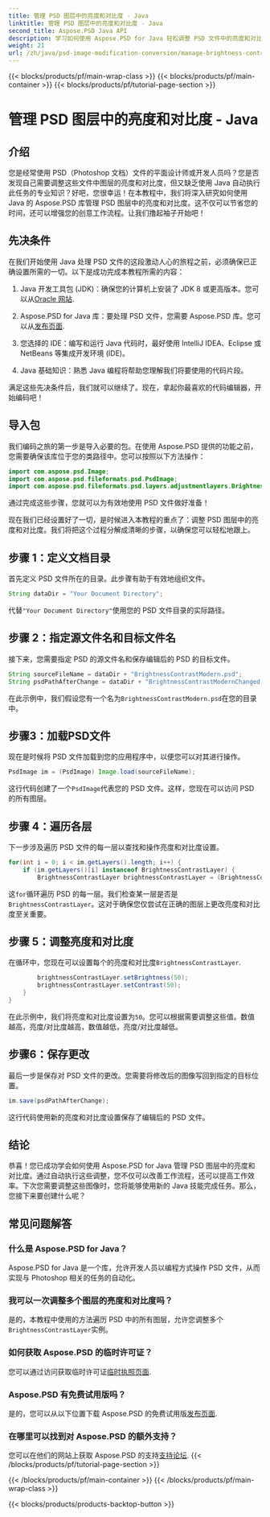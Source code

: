 ```yaml
---
title: 管理 PSD 图层中的亮度和对比度 - Java
linktitle: 管理 PSD 图层中的亮度和对比度 - Java
second_title: Aspose.PSD Java API
description: 学习如何使用 Aspose.PSD for Java 轻松调整 PSD 文件中的亮度和对比度。非常适合开发人员和图形设计师。
weight: 21
url: /zh/java/psd-image-modification-conversion/manage-brightness-contrast-psd-layers/
---
```


{{< blocks/products/pf/main-wrap-class >}}
{{< blocks/products/pf/main-container >}}
{{< blocks/products/pf/tutorial-page-section >}}

# 管理 PSD 图层中的亮度和对比度 - Java

## 介绍

您是经常使用 PSD（Photoshop 文档）文件的平面设计师或开发人员吗？您是否发现自己需要调整这些文件中图层的亮度和对比度，但又缺乏使用 Java 自动执行此任务的专业知识？好吧，您很幸运！在本教程中，我们将深入研究如何使用 Java 的 Aspose.PSD 库管理 PSD 图层中的亮度和对比度。这不仅可以节省您的时间，还可以增强您的创意工作流程。让我们撸起袖子开始吧！

## 先决条件

在我们开始使用 Java 处理 PSD 文件的这段激动人心的旅程之前，必须确保已正确设置所需的一切。以下是成功完成本教程所需的内容：

1.  Java 开发工具包 (JDK)：确保您的计算机上安装了 JDK 8 或更高版本。您可以从[Oracle 网站](https://www.oracle.com/java/technologies/javase-jdk8-downloads.html).

2. Aspose.PSD for Java 库：要处理 PSD 文件，您需要 Aspose.PSD 库。您可以从[发布页面](https://releases.aspose.com/psd/java/).

3. 您选择的 IDE：编写和运行 Java 代码时，最好使用 IntelliJ IDEA、Eclipse 或 NetBeans 等集成开发环境 (IDE)。

4. Java 基础知识：熟悉 Java 编程将帮助您理解我们将要使用的代码片段。

满足这些先决条件后，我们就可以继续了。现在，拿起你最喜欢的代码编辑器，开始编码吧！

## 导入包

我们编码之旅的第一步是导入必要的包。在使用 Aspose.PSD 提供的功能之前，您需要确保该库位于您的类路径中。您可以按照以下方法操作：

```java
import com.aspose.psd.Image;
import com.aspose.psd.fileformats.psd.PsdImage;
import com.aspose.psd.fileformats.psd.layers.adjustmentlayers.BrightnessContrastLayer;
```

通过完成这些步骤，您就可以为有效地使用 PSD 文件做好准备！

现在我们已经设置好了一切，是时候进入本教程的重点了：调整 PSD 图层中的亮度和对比度。我们将把这个过程分解成清晰的步骤，以确保您可以轻松地跟上。

## 步骤 1：定义文档目录

首先定义 PSD 文件所在的目录。此步骤有助于有效地组织文件。

```java
String dataDir = "Your Document Directory";
```

代替`"Your Document Directory"`使用您的 PSD 文件目录的实际路径。

## 步骤 2：指定源文件名和目标文件名

接下来，您需要指定 PSD 的源文件名和保存编辑后的 PSD 的目标文件。

```java
String sourceFileName = dataDir + "BrightnessContrastModern.psd";
String psdPathAfterChange = dataDir + "BrightnessContrastModernChanged.psd";
```

在此示例中，我们假设您有一个名为`BrightnessContrastModern.psd`在您的目录中。

## 步骤3：加载PSD文件

现在是时候将 PSD 文件加载到您的应用程序中，以便您可以对其进行操作。

```java
PsdImage im = (PsdImage) Image.load(sourceFileName);
```

这行代码创建了一个`PsdImage`代表您的 PSD 文件。这样，您现在可以访问 PSD 的所有图层。

## 步骤 4：遍历各层

下一步涉及遍历 PSD 文件的每一层以查找和操作亮度和对比度设置。

```java
for(int i = 0; i < im.getLayers().length; i++) {
    if (im.getLayers()[i] instanceof BrightnessContrastLayer) {
        BrightnessContrastLayer brightnessContrastLayer = (BrightnessContrastLayer)im.getLayers()[i];
```

这`for`循环遍历 PSD 的每一层。我们检查某一层是否是`BrightnessContrastLayer`。这对于确保您仅尝试在正确的图层上更改亮度和对比度至关重要。

## 步骤 5：调整亮度和对比度

在循环中，您现在可以设置每个的亮度和对比度`BrightnessContrastLayer`. 

```java
        brightnessContrastLayer.setBrightness(50);
        brightnessContrastLayer.setContrast(50);
    }
}
```

在此示例中，我们将亮度和对比度设置为`50`。您可以根据需要调整这些值。数值越高，亮度/对比度越高，数值越低，亮度/对比度越低。

## 步骤6：保存更改

最后一步是保存对 PSD 文件的更改。您需要将修改后的图像写回到指定的目标位置。

```java
im.save(psdPathAfterChange);
```

这行代码使用新的亮度和对比度设置保存了编辑后的 PSD 文件。

## 结论

恭喜！您已成功学会如何使用 Aspose.PSD for Java 管理 PSD 图层中的亮度和对比度。通过自动执行这些调整，您不仅可以改善工作流程，还可以提高工作效率。下次您需要调整这些图像时，您将能够使用新的 Java 技能完成任务。那么，您接下来要创建什么呢？

## 常见问题解答

### 什么是 Aspose.PSD for Java？
Aspose.PSD for Java 是一个库，允许开发人员以编程方式操作 PSD 文件，从而实现与 Photoshop 相关的任务的自动化。

### 我可以一次调整多个图层的亮度和对比度吗？
是的，本教程中使用的方法遍历 PSD 中的所有图层，允许您调整多个`BrightnessContrastLayer`实例。

### 如何获取 Aspose.PSD 的临时许可证？
您可以通过访问获取临时许可证[临时执照页面](https://purchase.aspose.com/temporary-license/).

### Aspose.PSD 有免费试用版吗？
是的，您可以从以下位置下载 Aspose.PSD 的免费试用版[发布页面](https://releases.aspose.com/).

### 在哪里可以找到对 Aspose.PSD 的额外支持？
您可以在他们的网站上获取 Aspose.PSD 的支持[支持论坛](https://forum.aspose.com/c/psd/34).
{{< /blocks/products/pf/tutorial-page-section >}}

{{< /blocks/products/pf/main-container >}}
{{< /blocks/products/pf/main-wrap-class >}}

{{< blocks/products/products-backtop-button >}}
